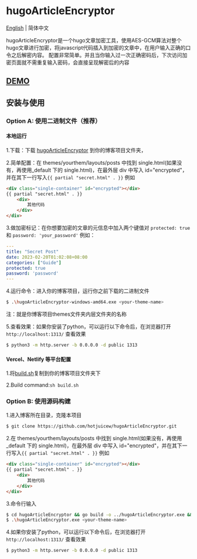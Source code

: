 # hugoArticleEncryptor
[English](https://github.com/hotjuicew/hugoArticleEncryptor/blob/master/README.md) | 简体中文

hugoArticleEncryptor是一个hugo文章加密工具，使用AES-GCM算法对整个hugo文章进行加密，将javascript代码插入到加密的文章中，在用户输入正确的口令之后解密内容。
配置非常简单。并且当你输入过一次正确密码后，下次访问加密页面就不需重复输入密码，会直接呈现解密后的内容
## [DEMO]()
## 安装与使用
### Option A: 使用二进制文件（推荐）
#### 本地运行
1.下载：下载 [hugoArticleEncryptor](https://github.com/hotjuicew/hugoArticleEncryptor/releases/latest) 到你的博客项目文件夹，

2.简单配置：在 themes/yourthem/layouts/posts 中找到 single.html(如果没有，再使用\_default 下的 single.html)，在最外层 div 中写入 id="encrypted"，并在其下一行写入`{{ partial "secret.html" . }}`
例如
```html
<div class="single-container" id="encrypted"></div>
{{ partial "secret.html" . }}
    <div>
        其他代码
    </div>
</div>
```
3.做加密标记：在你想要加密的文章的元信息中加入两个键值对
`protected: true`和 `password: 'your_password'`
例如：
```yaml
---
title: "Secret Post"
date: 2023-02-20T01:02:08+08:00
categories: ["Guide"]
protected: true
password: 'password'
---
```
4.运行命令：进入你的博客项目，运行你之前下载的二进制文件
```bash
$ .\hugoArticleEncryptor-windows-amd64.exe <your-theme-name>
```
注：<your-theme-name>就是你博客项目themes文件夹内层文件夹的名称

5.查看效果：如果你安装了python，可以运行以下命令后，在浏览器打开`http://localhost:1313/` 查看效果
```bash
$ python3 -m http.server -b 0.0.0.0 -d public 1313
```
#### Vercel、Netlify 等平台配置
1.将[build.sh](https://github.com/hotjuicew/hugoArticleEncryptor/blob/master/exampleSite/build.sh)复制到你的博客项目文件夹下

2.Build command:`sh build.sh`
### Option B: 使用源码构建
1.进入博客所在目录，克隆本项目
```bash
$ git clone https://github.com/hotjuicew/hugoArticleEncryptor.git
```
2.在 themes/yourthem/layouts/posts 中找到 single.html(如果没有，再使用\_default 下的 single.html)，在最外层 div 中写入 id="encrypted"，并在其下一行写入`{{ partial "secret.html" . }}`
例如
```html
<div class="single-container" id="encrypted"></div>
{{ partial "secret.html" . }}
    <div>
        其他代码
    </div>
</div>
```

3.命令行输入
```bash
$ cd hugoArticleEncryptor && go build -o ../hugoArticleEncryptor.exe && cd ..
$ .\hugoArticleEncryptor.exe <your-theme-name>
```

4.如果你安装了python，可以运行以下命令后，在浏览器打开`http://localhost:1313/` 查看效果
```bash
$ python3 -m http.server -b 0.0.0.0 -d public 1313
```